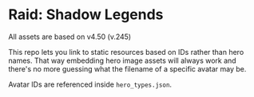 # Raid: Shadow Legends

All assets are based on v4.50 (v.245)


This repo lets you link to static resources based on IDs rather than hero names. That way embedding hero image assets will always work and there's no more guessing what the filename of a specific avatar may be.

Avatar IDs are referenced inside `hero_types.json`.



